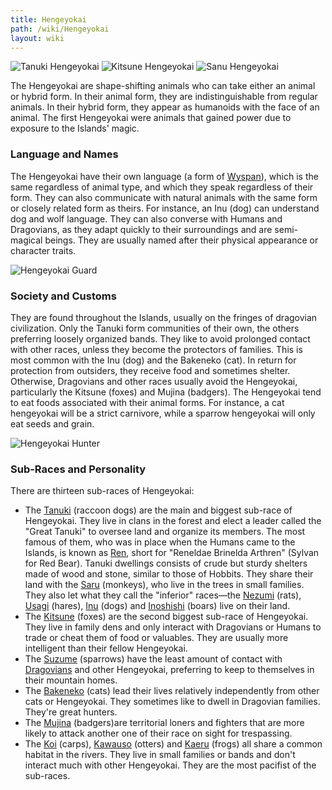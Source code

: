 ```yaml
---
title: Hengeyokai
path: /wiki/Hengeyokai
layout: wiki
---
```


![Tanuki Hengeyokai](/static/wiki/Tanuki_Hengeyokai.png "fig:Tanuki Hengeyokai")
![Kitsune Hengeyokai](/static/wiki/Kitsune_Hengeyokai.jpg "fig:Kitsune Hengeyokai")
![Sanu Hengeyokai](/static/wiki/Sanu_Hengeyokai.jpg "fig:Sanu Hengeyokai")

The Hengeyokai are shape-shifting animals who can take either an animal or
hybrid form. In their animal form, they are indistinguishable from
regular animals. In their hybrid form, they appear as humanoids with the
face of an animal. The first Hengeyokai were animals that gained power
due to exposure to the Islands' magic.

### Language and Names

The Hengeyokai have their own language (a form of
[Wyspan](/wiki/Wyspan "wikilink")), which is the same regardless of animal
type, and which they speak regardless of their form. They can also
communicate with natural animals with the same form or closely related
form as theirs. For instance, an Inu (dog) can understand dog and wolf
language. They can also converse with Humans and Dragovians, as they
adapt quickly to their surroundings and are semi-magical beings. They
are usually named after their physical appearance or character traits.

![Hengeyokai Guard](/static/wiki/Hengeyokai%20Guard.png "fig:Hengeyokai Guard")

### Society and Customs

They are found throughout the Islands, usually on the fringes of
dragovian civilization. Only the Tanuki form communities of their own,
the others preferring loosely organized bands. They like to avoid
prolonged contact with other races, unless they become the protectors of
families. This is most common with the Inu (dog) and the Bakeneko (cat).
In return for protection from outsiders, they receive food and sometimes
shelter. Otherwise, Dragovians and other races usually avoid the
Hengeyokai, particularly the Kitsune (foxes) and Mujina (badgers). The
Hengeyokai tend to eat foods associated with their animal forms. For
instance, a cat hengeyokai will be a strict carnivore, while a sparrow
hengeyokai will only eat seeds and grain.

![Hengeyokai Hunter](/static/wiki/Hengeyokai%20Hunter.png "fig:Hengeyokai Hunter")

### Sub-Races and Personality

There are thirteen sub-races of Hengeyokai:

- The [Tanuki](/wiki/Tanuki "wikilink") (raccoon dogs) are the main and
  biggest sub-race of Hengeyokai. They live in clans in the forest and
  elect a leader called the "Great Tanuki" to oversee land and
  organize its members. The most famous of them, who was in place when
  the Humans came to the Islands, is known as [Ren](/wiki/Ren "wikilink"),
  short for "Reneldae Brinelda Arthren" (Sylvan for Red Bear). Tanuki
  dwellings consists of crude but sturdy shelters made of wood and
  stone, similar to those of Hobbits. They share their land with the
  [Saru](/wiki/Saru "wikilink") (monkeys), who live in the trees in small
  families. They also let what they call the "inferior" races—the
  [Nezumi](/wiki/Nezumi "wikilink") (rats), [Usagi](Usagi "wikilink")
  (hares), [Inu](/wiki/Inu "wikilink") (dogs) and
  [Inoshishi](/wiki/Inoshishi "wikilink") (boars) live on their land.
- The [Kitsune](/wiki/Kitsune "wikilink") (foxes) are the second biggest
  sub-race of Hengeyokai. They live in family dens and only interact
  with Dragovians or Humans to trade or cheat them of food or
  valuables. They are usually more intelligent than their fellow
  Hengeyokai.
- The [Suzume](/wiki/Suzume "wikilink") (sparrows) have the least amount of
  contact with [Dragovians](/wiki/Dragovians "wikilink") and other
  Hengeyokai, preferring to keep to themselves in their mountain
  homes.
- The [Bakeneko](/wiki/Bakeneko "wikilink") (cats) lead their lives
  relatively independently from other cats or Hengeyokai. They
  sometimes like to dwell in Dragovian families. They're great
  hunters.
- The [Mujina](/wiki/Mujina "wikilink") (badgers)are territorial loners and
  fighters that are more likely to attack another one of their race on
  sight for trespassing.
- The [Koi](/wiki/Koi "wikilink") (carps), [Kawauso](Kawauso "wikilink")
  (otters) and [Kaeru](/wiki/Kaeru "wikilink") (frogs) all share a common
  habitat in the rivers. They live in small families or bands and
  don't interact much with other Hengeyokai. They are the most
  pacifist of the sub-races.
